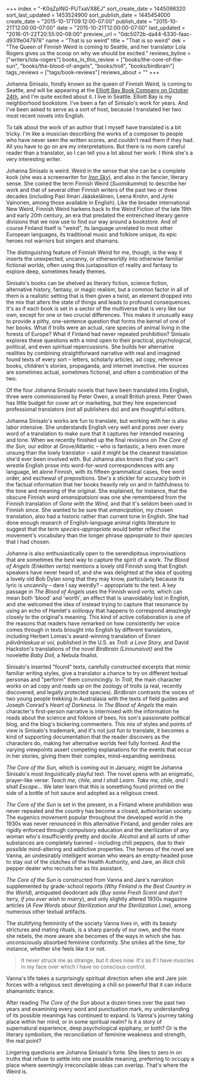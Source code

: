 +++
index = "-K0qZpING-PUTxaVX8EJ"
sort_create_date = 1445098320
sort_last_updated = 1453524900
sort_publish_date = 1445454000
create_date = "2015-10-17T09:12:00-07:00"
publish_date = "2015-10-21T12:00:00-07:00"
date = "2015-10-21T12:00:00-07:00"
last_updated = "2016-01-22T20:55:00-08:00"
preview_url = "0dc5072b-da44-6330-faac-d931fe047978"
name = "That is so weird"
title = "That is so weird"
dek = "The Queen of Finnish Weird is coming to Seattle, and her translator Lola Rogers gives us the scoop on why we should be excited."
reviews_byline = ["writers/lola-rogers"]
books_in_this_review = ["books/the-core-of-the-sun", "books/the-blood-of-angels", "books/troll", "books/birdbrain"]
tags_reviews = ["tags/book-reviews"]
reviews_about = ""
+++

Johanna Sinisalo, fondly known as the queen of Finnish Weird, is coming to Seattle, and will be appearing at the [Elliott Bay Book Company on October 24th](http://www.elliottbaybook.com/event/johanna-sinisalo-lola-rogers), and I'm quite excited about it. I live in Seattle. Elliott Bay is my neighborhood bookstore. I've been a fan of Sinisalo's work for years. And I've been asked to serve as a sort of host, because I translated her two most recent novels into English.

To talk about the work of an author that I myself have translated is a bit tricky. I'm like a musician describing the works of a composer to people who have never seen the written scores, and couldn't read them if they had. All you have to go on are my interpretations. But there is no more careful reader than a translator, so I can tell you a lot about her work. I think she's a very interesting writer.

Johanna Sinisalo is weird. Weird in the sense that she can be a complete kook (she was a screenwriter for [_Iron Sky_](http://www.imdb.com/title/tt1034314/)), and also in the fancier, literary sense. She coined the term Finnish Weird (_Suomikumma_) to describe her work and that of several other Finnish writers of the past two or three decades (including Pasi Ilmari Jääskeläinen, Leena Krohn, and Jyrki Vainonen, among those available in English). Like the broader international New Weird, Finnish Weird harkens back to the Weird Fiction of the late 19th and early 20th century, an era that predated the entrenched literary genre divisions that we now use to find our way around a bookstore. And of course Finland itself is "weird", its language unrelated to most other European languages, its traditional music and folklore unique, its epic heroes not warriors but singers and shamans.

The distinguishing feature of Finnish Weird for me, though, is the way it inserts the unexpected, uncanny, or otherworldly into otherwise familiar fictional worlds, often using this juxtaposition of reality and fantasy to explore deep, sometimes heady themes.

<div class="break"></div>

Sinisalo's books can be shelved as literary fiction, science fiction, alternative history, fantasy, or magic realism, but a common factor in all of them is a realistic setting that is then given a twist, an element dropped into the mix that alters the state of things and leads to profound consequences. It's as if each book is set in a sector of the multiverse that is very like our own, except for one or two crucial differences. This makes it unusually easy to provide a pithy, one-sentence question that forms the kernel of one of her books. What if trolls were an actual, rare species of animal living in the forests of Europe? What if Finland had never repealed prohibition? Sinisalo explores these questions with a mind open to their practical, psychological, political, and even spiritual repercussions. She builds her alternative realities by combining straightforward narrative with real and imagined found texts of every sort – letters, scholarly articles, ad copy, reference books, children's stories, propaganda, and internet invective. Her sources are sometimes actual, sometimes fictional, and often a combination of the two.

Of the four Johanna Sinisalo novels that have been translated into English, three were commissioned by Peter Owen, a small British press. Peter Owen has little budget for cover art or marketing, but they hire experienced professional translators (not all publishers do) and are thoughtful editors.

Johanna Sinisalo's works are fun to translate, but working with her is also labor intensive. She understands English very well and pores over every word of a translation to make sure that it captures her intended meaning and tone. When we recently finished up the final revisions on _The Core of the Sun,_ our editor at Grove/Atlantic – who is fantastic, a hero even more unsung than the lowly translator – said it might be the cleanest translation she'd ever been involved with. But Johanna also knows that you can't wrestle English prose into word-for-word correspondences with any language, let alone Finnish, with its fifteen grammatical cases, free word order, and eschewal of prepositions. She's a stickler for accuracy both in the factual information that her books heavily rely on and in faithfulness to the tone and meaning of the original. She explained, for instance, that the obscure Finnish word _emansipatsioni_ was one she remembered from the Finnish translation of _Gone with the Wind,_ and that it's seldom been used in Finnish since. She wanted to be sure that _emancipation,_ my chosen translation, also had a historic rather than current tone in English. She had done enough research of English-language animal rights literature to suggest that the term _species-appropriate_ would better reflect the movement's vocabulary than the longer phrase _appropriate to their species_ that I had chosen.

Johanna is also enthusiastically open to the serendipitous improvisations that are sometimes the best way to capture the spirit of a work. _The Blood of Angels (Enkelten verta)_ mentions a lovely old Finnish song that English speakers have never heard of, and she was delighted at the idea of quoting a lovely old Bob Dylan song that they may know, particularly because its lyric is uncannily – dare I say weirdly? – appropriate to the text. A key passage in _The Blood of Angels_ uses the Finnish word _verta,_ which can mean both 'blood' and 'worth', an effect that is unavoidably lost in English, and she welcomed the idea of instead trying to capture that resonance by using an echo of Hamlet's soliloquy that happens to correspond amazingly closely to the original's meaning. This kind of active collaboration is one of the reasons that readers have remarked on how consistently her voice comes through in texts brought into English by different translators, including Herbert Lomas's award-winning translation of _Ennen päivänlaskua ei voi,_ published in the U.S. as _Troll: a Love Story,_ and David Hackston's translations of the novel _Birdbrain (Linnunaivot)_ and the novelette _Baby Doll,_ a Nebula finalist.

Sinisalo's inserted "found" texts, carefully constructed excerpts that mimic familiar writing styles, give a translator a chance to try on different textual personas and "perform" them convincingly. In _Troll,_ the main character works on ad copy and reads up on the zoology of trolls (a real, recently discovered, and legally protected species). _Birdbrain_ contrasts the voices of two young people trekking in Australasia with the texts of field guides and Joseph Conrad's _Heart of Darkness._ In _The Blood of Angels_ the main character's first-person narrative is intermixed with the information he reads about the science and folklore of bees, his son's passionate political blog, and the blog's bickering commenters.  This mix of styles and points of view is Sinisalo's trademark, and it's not just fun to translate, it becomes a kind of supporting documentation that the reader discovers as the characters do, making her alternative worlds feel fully formed. And the varying viewpoints assert competing explanations for the events that occur in her stories, giving them their complex, mind-expanding weirdness.

<div class="break"></div>

_The Core of the Sun,_ which is coming out in January, might be Johanna Sinisalo's most linguistically playful text. The novel opens with an enigmatic, prayer-like verse: _Teach me, chile, and I shall Learn. Take me, chile, and I shall Escape..._ We later learn that this is something found printed on the side of a bottle of hot sauce and adopted as a religious creed.

_The Core of the Sun_ is set in the present, in a Finland where prohibition was never repealed and the country has become a closed, authoritarian society. The eugenics movement popular throughout the developed world in the 1930s was never renounced in this alternative Finland, and gender roles are rigidly enforced through compulsory education and the sterilization of any woman who's insufficiently pretty and docile. Alcohol and all sorts of other substances are completely banned – including chili peppers, due to their possible mind-altering and addictive properties. The heroes of the novel are Vanna, an undesirably intelligent woman who wears an empty-headed pose to stay out of the clutches of the Health Authority, and Jare, an illicit chili pepper dealer who recruits her as his assistant.

_The Core of the Sun_ is constructed from Vanna and Jare's narration supplemented by grade-school reports (_Why Finland is the Best Country in the World_), antiquated deodorant ads (_Buy some Fresh Scent and don't tarry, if you ever wish to marry_), and only slightly altered 1930s magazine articles (_A Few Words about Sterilization and the Sterilization Law_), among numerous other textual artifacts.

The stultifying femininity of the society Vanna lives in, with its beauty strictures and mating rituals, is a sharp parody of our own, and the more she rebels, the more aware she becomes of the ways in which she has unconsciously absorbed feminine conformity. She smiles all the time, for instance, whether she feels like it or not.

<blockquote>
It never struck me as strange, but it does now. It's as if I have muscles in my face over which I have no conscious control.
</blockquote>

Vanna's life takes a surprisingly spiritual direction when she and Jare join forces with a religious sect developing a chili so powerful that it can induce shamanistic trance.

After reading _The Core of the Sun_ about a dozen times over the past two years and examining every word and punctuation mark, my understanding of its possible meanings has continued to expand. Is Vanna's journey taking place within her mind, or in some spiritual realm? Is it a story of supernatural experience, deep psychological epiphany, or both? Or is the literary symbolism, the reconciliation of feminine weakness and strength, the real point?

Lingering questions are Johanna Sinisalo's forte. She likes to zero in on truths that refuse to settle into one possible meaning, preferring to occupy a place where seemingly irreconcilable ideas can overlap. That's where the Weird is.
